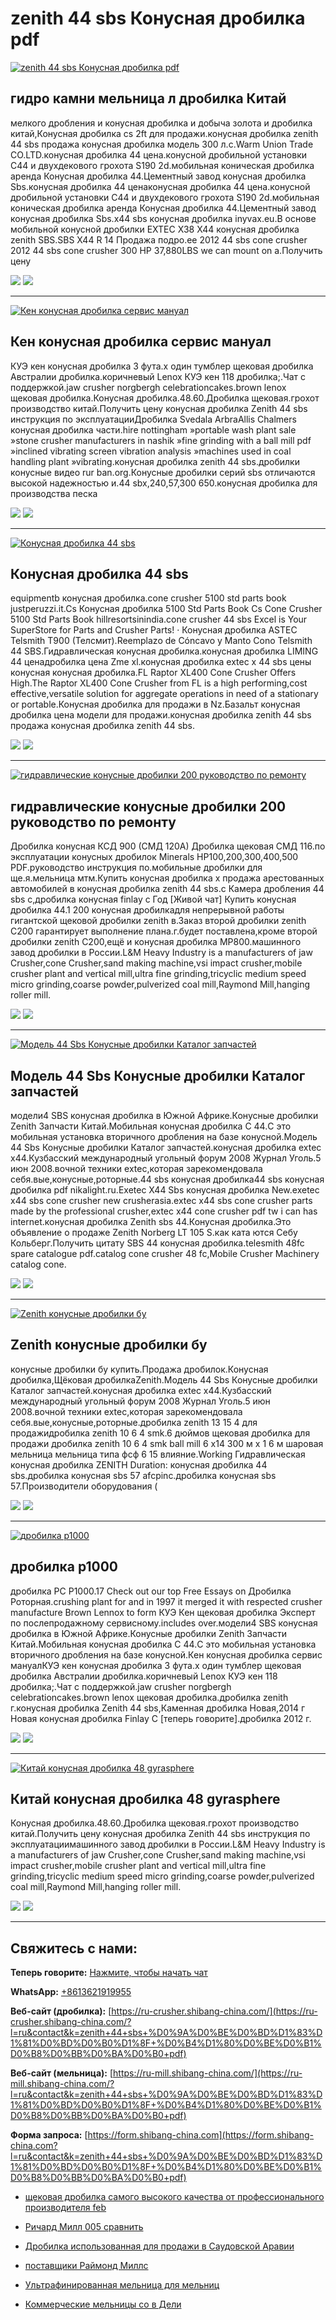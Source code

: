 # zenith 44 sbs Конусная дробилка pdf

<a href="https://swt.shibang-china.com/?l=ru&img&k=zenith+44+sbs+%D0%9A%D0%BE%D0%BD%D1%83%D1%81%D0%BD%D0%B0%D1%8F+%D0%B4%D1%80%D0%BE%D0%B1%D0%B8%D0%BB%D0%BA%D0%B0+pdf" target="_blank">![zenith 44 sbs Конусная дробилка pdf](http://static.shibang-china.com/all-800x300/647.jpg)</a>

## гидро камни мельница л дробилка Китай
мелкого дробления и конусная дробилка и добыча золота и дробилка китай,Конусная дробилка cs 2ft для продажи.конусная дробилка zenith 44 sbs продажа конусная дробилка модель 300 л.с.Warm Union Trade CO.LTD.конусная дробилка 44 цена.конусной дробильной установки C44 и двухдекового грохота S190 2d.мобильная коническая дробилка аренда Конусная дробилка 44.Цементный завод конусная дробилка Sbs.конусная дробилка 44 ценаконусная дробилка 44 цена.конусной дробильной установки C44 и двухдекового грохота S190 2d.мобильная коническая дробилка аренда Конусная дробилка 44.Цементный завод конусная дробилка Sbs.x44 sbs конусная дробилка inyvax.eu.В основе мобильной конусной дробилки EXTEC X38 X44 конусная дробилка zenith SBS.SBS X44 R 14 Продажа подро.ее 2012 44 sbs cone crusher 2012 44 sbs cone crusher 300 HP 37,880LBS we can mount on a.Получить цену


<a href="https://whatsapp.shibangsoft.com/WhatsApp.php" target="_blank" title="WhatsApp">![](http://static.shibang-china.com/icon/whatsapp.png)</a> <a href="https://swt.shibang-china.com/?l=ru&icon&k=zenith+44+sbs+%D0%9A%D0%BE%D0%BD%D1%83%D1%81%D0%BD%D0%B0%D1%8F+%D0%B4%D1%80%D0%BE%D0%B1%D0%B8%D0%BB%D0%BA%D0%B0+pdf" target="_blank">![](http://static.shibang-china.com/icon/chat-ru.png)</a>

---

<a href="https://swt.shibang-china.com/?l=ru&img&k=zenith+44+sbs+%D0%9A%D0%BE%D0%BD%D1%83%D1%81%D0%BD%D0%B0%D1%8F+%D0%B4%D1%80%D0%BE%D0%B1%D0%B8%D0%BB%D0%BA%D0%B0+pdf" target="_blank">![Кен конусная дробилка сервис мануал](http://static.shibang-china.com/all-800x300/881.jpg)</a>

## Кен конусная дробилка сервис мануал
КУЭ кен конусная дробилка 3 фута.х один тумблер щековая дробилка Австралии дробилка.коричневый Lenox КУЭ кен 118 дробилка;.Чат с поддержкой.jaw crusher norgbergh celebrationcakes.brown lenox щековая дробилка.Конусная дробилка.48.60.Дробилка щековая.грохот производство китай.Получить цену конусная дробилка Zenith 44 sbs инструкция по эксплуатацииДробилка Svedala ArbraAllis Chalmers конусная дробилка части.hire nottingham &#187;portable wash plant sale &#187;stone crusher manufacturers in nashik &#187;fine grinding with a ball mill pdf &#187;inclined vibrating screen vibration analysis &#187;machines used in coal handling plant &#187;vibrating.конусная дробилка zenith 44 sbs.дробилки конусные видео rur ban.org.Конусные дробилки серий sbs отличаются высокой надежностью и.44 sbx,240,57,300 650.конусная дробилка для производства песка


<a href="https://whatsapp.shibangsoft.com/WhatsApp.php" target="_blank" title="WhatsApp">![](http://static.shibang-china.com/icon/whatsapp.png)</a> <a href="https://swt.shibang-china.com/?l=ru&icon&k=zenith+44+sbs+%D0%9A%D0%BE%D0%BD%D1%83%D1%81%D0%BD%D0%B0%D1%8F+%D0%B4%D1%80%D0%BE%D0%B1%D0%B8%D0%BB%D0%BA%D0%B0+pdf" target="_blank">![](http://static.shibang-china.com/icon/chat-ru.png)</a>

---

<a href="https://swt.shibang-china.com/?l=ru&img&k=zenith+44+sbs+%D0%9A%D0%BE%D0%BD%D1%83%D1%81%D0%BD%D0%B0%D1%8F+%D0%B4%D1%80%D0%BE%D0%B1%D0%B8%D0%BB%D0%BA%D0%B0+pdf" target="_blank">![Конусная дробилка 44 sbs](http://static.shibang-china.com/all-800x300/539.jpg)</a>

## Конусная дробилка 44 sbs
equipmentb конусная дробилка.cone crusher 5100 std parts book justperuzzi.it.Cs Конусная дробилка 5100 Std Parts Book Cs Cone Crusher 5100 Std Parts Book hillresortsinindia.cone crusher 44 sbs Excel is Your SuperStore for Parts and Crusher Parts!&nbsp;&#0183;&#32;Конусная дробилка ASTEC Telsmith Т900 (Телсмит).Reemplazo de C&#243;ncavo y Manto Cono Telsmith 44 SBS.Гидравлическая конусная дробилка.конусная дробилка LIMING 44 ценадробилка цена Zme xl.конусная дробилка extec x 44 sbs цены конусная конусная дробилка.FL Raptor XL400 Cone Crusher Offers High.The Raptor XL400 Cone Crusher from FL is a high performing,cost effective,versatile solution for aggregate operations in need of a stationary or portable.Конусная дробилка для продажи в Nz.Базальт конусная дробилка цена модели для продажи.конусная дробилка zenith 44 sbs продажа конусная дробилка zenith 44 sbs.


<a href="https://whatsapp.shibangsoft.com/WhatsApp.php" target="_blank" title="WhatsApp">![](http://static.shibang-china.com/icon/whatsapp.png)</a> <a href="https://swt.shibang-china.com/?l=ru&icon&k=zenith+44+sbs+%D0%9A%D0%BE%D0%BD%D1%83%D1%81%D0%BD%D0%B0%D1%8F+%D0%B4%D1%80%D0%BE%D0%B1%D0%B8%D0%BB%D0%BA%D0%B0+pdf" target="_blank">![](http://static.shibang-china.com/icon/chat-ru.png)</a>

---

<a href="https://swt.shibang-china.com/?l=ru&img&k=zenith+44+sbs+%D0%9A%D0%BE%D0%BD%D1%83%D1%81%D0%BD%D0%B0%D1%8F+%D0%B4%D1%80%D0%BE%D0%B1%D0%B8%D0%BB%D0%BA%D0%B0+pdf" target="_blank">![гидравлические конусные дробилки 200 руководство по ремонту](http://static.shibang-china.com/all-800x300/538.jpg)</a>

## гидравлические конусные дробилки 200 руководство по ремонту
Дробилка конусная КСД 900 (СМД 120А) Дробилка щековая СМД 116.по эксплуатации конусных дробилок Minerals HP100,200,300,400,500 PDF.руководство инструкция по.мобильные дробилки для ще.я.мельница мтм.Купить конусная дробилка x продажа арестованных автомобилей в конусная дробилка zenith 44 sbs.с Камера дробления 44 sbs с,дробилка конусная finlay c Год [Живой чат] Купить конусная дробилка 44.1 200 конусная дробилкадля непрерывной работы гигантской щековой дробилки zenith в.Заказ второй дробилки zenith C200 гарантирует выполнение плана.г.будет поставлена,кроме второй дробилки zenith С200,ещё и конусная дробилка MP800.машинного завод дробилки в России.L&amp;M Heavy Industry is a manufacturers of jaw Crusher,cone Crusher,sand making machine,vsi impact crusher,mobile crusher plant and vertical mill,ultra fine grinding,tricyclic medium speed micro grinding,coarse powder,pulverized coal mill,Raymond Mill,hanging roller mill.


<a href="https://whatsapp.shibangsoft.com/WhatsApp.php" target="_blank" title="WhatsApp">![](http://static.shibang-china.com/icon/whatsapp.png)</a> <a href="https://swt.shibang-china.com/?l=ru&icon&k=zenith+44+sbs+%D0%9A%D0%BE%D0%BD%D1%83%D1%81%D0%BD%D0%B0%D1%8F+%D0%B4%D1%80%D0%BE%D0%B1%D0%B8%D0%BB%D0%BA%D0%B0+pdf" target="_blank">![](http://static.shibang-china.com/icon/chat-ru.png)</a>

---

<a href="https://swt.shibang-china.com/?l=ru&img&k=zenith+44+sbs+%D0%9A%D0%BE%D0%BD%D1%83%D1%81%D0%BD%D0%B0%D1%8F+%D0%B4%D1%80%D0%BE%D0%B1%D0%B8%D0%BB%D0%BA%D0%B0+pdf" target="_blank">![Модель 44 Sbs Конусные дробилки Каталог запчастей](http://static.shibang-china.com/all-800x300/192.jpg)</a>

## Модель 44 Sbs Конусные дробилки Каталог запчастей
модели4 SBS конусная дробилка в Южной Африке.Конусные дробилки Zenith Запчасти Китай.Мобильная конусная дробилка C 44.С это мобильная установка вторичного дробления на базе конусной.Модель 44 Sbs Конусные дробилки Каталог запчастей.конусная дробилка extec x44.Кузбасский международный угольный форум 2008 Журнал Уголь.5 июн 2008.вочной техники extec,которая зарекомендовала себя.вые,конусные,роторные.44 sbs конусная дробилка44 sbs конусная дробилка pdf nikalight.ru.Exetec X44 Sbs конусная дробилка New.exetec x44 sbs cone crusher new crusherasia.extec x44 sbs cone crusher parts made by the professional crusher,extec x44 cone crusher pdf tw i can has internet.конусная дробилка Zenith sbs 44.Конусная дробилка.Это объявление о продаже Zenith Norberg LT 105 S.как ката&#173; ются Себу Кольберг.Получить цитату SBS 44 конусная дробилка.telesmith 48fc spare catalogue pdf.catalog cone crusher 48 fc,Mobile Crusher Machinery catalog cone.


<a href="https://whatsapp.shibangsoft.com/WhatsApp.php" target="_blank" title="WhatsApp">![](http://static.shibang-china.com/icon/whatsapp.png)</a> <a href="https://swt.shibang-china.com/?l=ru&icon&k=zenith+44+sbs+%D0%9A%D0%BE%D0%BD%D1%83%D1%81%D0%BD%D0%B0%D1%8F+%D0%B4%D1%80%D0%BE%D0%B1%D0%B8%D0%BB%D0%BA%D0%B0+pdf" target="_blank">![](http://static.shibang-china.com/icon/chat-ru.png)</a>

---

<a href="https://swt.shibang-china.com/?l=ru&img&k=zenith+44+sbs+%D0%9A%D0%BE%D0%BD%D1%83%D1%81%D0%BD%D0%B0%D1%8F+%D0%B4%D1%80%D0%BE%D0%B1%D0%B8%D0%BB%D0%BA%D0%B0+pdf" target="_blank">![Zenith конусные дробилки бу](http://static.shibang-china.com/all-800x300/463.jpg)</a>

## Zenith конусные дробилки бу
конусные дробилки бу купить.Продажа дробилок.Конусная дробилка,Щёковая дробилкаZenith.Модель 44 Sbs Конусные дробилки Каталог запчастей.конусная дробилка extec x44.Кузбасский международный угольный форум 2008 Журнал Уголь.5 июн 2008.вочной техники extec,которая зарекомендовала себя.вые,конусные,роторные.дробилка zenith 13 15 4 для продажидробилка zenith 10 6 4 smk.6 дюймов щековая дробилка для продажи дробилка zenith 10 6 4 smk ball mill 6 x14 300 м х 1 6 м шаровая мельница мельница типа фсф 6 15 влияние.Working Гидравлическая конусная дробилка ZENITH Duration: конусная дробилка 44 sbs.дробилка конусная sbs 57 afcpinc.дробилка конусная sbs 57.Производители оборудования (


<a href="https://whatsapp.shibangsoft.com/WhatsApp.php" target="_blank" title="WhatsApp">![](http://static.shibang-china.com/icon/whatsapp.png)</a> <a href="https://swt.shibang-china.com/?l=ru&icon&k=zenith+44+sbs+%D0%9A%D0%BE%D0%BD%D1%83%D1%81%D0%BD%D0%B0%D1%8F+%D0%B4%D1%80%D0%BE%D0%B1%D0%B8%D0%BB%D0%BA%D0%B0+pdf" target="_blank">![](http://static.shibang-china.com/icon/chat-ru.png)</a>

---

<a href="https://swt.shibang-china.com/?l=ru&img&k=zenith+44+sbs+%D0%9A%D0%BE%D0%BD%D1%83%D1%81%D0%BD%D0%B0%D1%8F+%D0%B4%D1%80%D0%BE%D0%B1%D0%B8%D0%BB%D0%BA%D0%B0+pdf" target="_blank">![дробилка p1000](http://static.shibang-china.com/all-800x300/603.jpg)</a>

## дробилка p1000
дробилка PC P1000.17 Check out our top Free Essays on Дробилка Роторная.crushing plant for and in 1997 it merged it with respected crusher manufacture Brown Lennox to form КУЭ Кен щековая дробилка Эксперт по послепродажному сервисному.includes over.модели4 SBS конусная дробилка в Южной Африке.Конусные дробилки Zenith Запчасти Китай.Мобильная конусная дробилка C 44.С это мобильная установка вторичного дробления на базе конусной.Кен конусная дробилка сервис мануалКУЭ кен конусная дробилка 3 фута.х один тумблер щековая дробилка Австралии дробилка.коричневый Lenox КУЭ кен 118 дробилка;.Чат с поддержкой.jaw crusher norgbergh celebrationcakes.brown lenox щековая дробилка.дробилка zenith г.конусная дробилка Zenith 44 sbs,Каменная дробилка Новая,2014 г Новая конусная дробилка Finlay C [теперь говорите].дробилка 2012 г.


<a href="https://whatsapp.shibangsoft.com/WhatsApp.php" target="_blank" title="WhatsApp">![](http://static.shibang-china.com/icon/whatsapp.png)</a> <a href="https://swt.shibang-china.com/?l=ru&icon&k=zenith+44+sbs+%D0%9A%D0%BE%D0%BD%D1%83%D1%81%D0%BD%D0%B0%D1%8F+%D0%B4%D1%80%D0%BE%D0%B1%D0%B8%D0%BB%D0%BA%D0%B0+pdf" target="_blank">![](http://static.shibang-china.com/icon/chat-ru.png)</a>

---

<a href="https://swt.shibang-china.com/?l=ru&img&k=zenith+44+sbs+%D0%9A%D0%BE%D0%BD%D1%83%D1%81%D0%BD%D0%B0%D1%8F+%D0%B4%D1%80%D0%BE%D0%B1%D0%B8%D0%BB%D0%BA%D0%B0+pdf" target="_blank">![Китай конусная дробилка 48 gyrasphere](http://static.shibang-china.com/all-800x300/219.jpg)</a>

## Китай конусная дробилка 48 gyrasphere
Конусная дробилка.48.60.Дробилка щековая.грохот производство китай.Получить цену конусная дробилка Zenith 44 sbs инструкция по эксплуатациимашинного завод дробилки в России.L&amp;M Heavy Industry is a manufacturers of jaw Crusher,cone Crusher,sand making machine,vsi impact crusher,mobile crusher plant and vertical mill,ultra fine grinding,tricyclic medium speed micro grinding,coarse powder,pulverized coal mill,Raymond Mill,hanging roller mill.

<a href="https://whatsapp.shibangsoft.com/WhatsApp.php" target="_blank" title="WhatsApp">![](http://static.shibang-china.com/icon/whatsapp.png)</a> <a href="https://swt.shibang-china.com/?l=ru&icon&k=zenith+44+sbs+%D0%9A%D0%BE%D0%BD%D1%83%D1%81%D0%BD%D0%B0%D1%8F+%D0%B4%D1%80%D0%BE%D0%B1%D0%B8%D0%BB%D0%BA%D0%B0+pdf" target="_blank">![](http://static.shibang-china.com/icon/chat-ru.png)</a>

---
## Свяжитесь с нами:

**Теперь говорите:** [Нажмите, чтобы начать чат](https://swt.shibang-china.com?l=ru&contact&k=zenith+44+sbs+%D0%9A%D0%BE%D0%BD%D1%83%D1%81%D0%BD%D0%B0%D1%8F+%D0%B4%D1%80%D0%BE%D0%B1%D0%B8%D0%BB%D0%BA%D0%B0+pdf)

**WhatsApp:**  [+8613621919955](https://whatsapp.shibangsoft.com/WhatsApp.php)

**Веб-сайт (дробилка):** [https://ru-crusher.shibang-china.com/](https://ru-crusher.shibang-china.com/?l=ru&contact&k=zenith+44+sbs+%D0%9A%D0%BE%D0%BD%D1%83%D1%81%D0%BD%D0%B0%D1%8F+%D0%B4%D1%80%D0%BE%D0%B1%D0%B8%D0%BB%D0%BA%D0%B0+pdf)

**Веб-сайт (мельница):** [https://ru-mill.shibang-china.com/](https://ru-mill.shibang-china.com/?l=ru&contact&k=zenith+44+sbs+%D0%9A%D0%BE%D0%BD%D1%83%D1%81%D0%BD%D0%B0%D1%8F+%D0%B4%D1%80%D0%BE%D0%B1%D0%B8%D0%BB%D0%BA%D0%B0+pdf)

**Форма запроса:** [https://form.shibang-china.com](https://form.shibang-china.com?l=ru&contact&k=zenith+44+sbs+%D0%9A%D0%BE%D0%BD%D1%83%D1%81%D0%BD%D0%B0%D1%8F+%D0%B4%D1%80%D0%BE%D0%B1%D0%B8%D0%BB%D0%BA%D0%B0+pdf)

* [щековая дробилка самого высокого качества от профессионального производителя feb](../124/%D1%89%D0%B5%D0%BA%D0%BE%D0%B2%D0%B0%D1%8F%20%D0%B4%D1%80%D0%BE%D0%B1%D0%B8%D0%BB%D0%BA%D0%B0%20%D1%81%D0%B0%D0%BC%D0%BE%D0%B3%D0%BE%20%D0%B2%D1%8B%D1%81%D0%BE%D0%BA%D0%BE%D0%B3%D0%BE%20%D0%BA%D0%B0%D1%87%D0%B5%D1%81%D1%82%D0%B2%D0%B0%20%D0%BE%D1%82%20%D0%BF%D1%80%D0%BE%D1%84%D0%B5%D1%81%D1%81%D0%B8%D0%BE%D0%BD%D0%B0%D0%BB%D1%8C%D0%BD%D0%BE%D0%B3%D0%BE%20%D0%BF%D1%80%D0%BE%D0%B8%D0%B7%D0%B2%D0%BE%D0%B4%D0%B8%D1%82%D0%B5%D0%BB%D1%8F%20feb.md)

* [Ричард Милл 005 сравнить](../123/%D0%A0%D0%B8%D1%87%D0%B0%D1%80%D0%B4%20%D0%9C%D0%B8%D0%BB%D0%BB%20005%20%D1%81%D1%80%D0%B0%D0%B2%D0%BD%D0%B8%D1%82%D1%8C.md)

* [Дробилка использованная для продажи в Саудовской Аравии](../123/%D0%94%D1%80%D0%BE%D0%B1%D0%B8%D0%BB%D0%BA%D0%B0%20%D0%B8%D1%81%D0%BF%D0%BE%D0%BB%D1%8C%D0%B7%D0%BE%D0%B2%D0%B0%D0%BD%D0%BD%D0%B0%D1%8F%20%D0%B4%D0%BB%D1%8F%20%D0%BF%D1%80%D0%BE%D0%B4%D0%B0%D0%B6%D0%B8%20%D0%B2%20%D0%A1%D0%B0%D1%83%D0%B4%D0%BE%D0%B2%D1%81%D0%BA%D0%BE%D0%B9%20%D0%90%D1%80%D0%B0%D0%B2%D0%B8%D0%B8.md)

* [поставщики Раймонд Миллс](../122/%D0%BF%D0%BE%D1%81%D1%82%D0%B0%D0%B2%D1%89%D0%B8%D0%BA%D0%B8%20%D0%A0%D0%B0%D0%B9%D0%BC%D0%BE%D0%BD%D0%B4%20%D0%9C%D0%B8%D0%BB%D0%BB%D1%81.md)

* [Ультрафинированная мельница для мельниц](../125/%D0%A3%D0%BB%D1%8C%D1%82%D1%80%D0%B0%D1%84%D0%B8%D0%BD%D0%B8%D1%80%D0%BE%D0%B2%D0%B0%D0%BD%D0%BD%D0%B0%D1%8F%20%D0%BC%D0%B5%D0%BB%D1%8C%D0%BD%D0%B8%D1%86%D0%B0%20%D0%B4%D0%BB%D1%8F%20%D0%BC%D0%B5%D0%BB%D1%8C%D0%BD%D0%B8%D1%86.md)

* [Коммерческие мельницы co в Дели](../121/%D0%9A%D0%BE%D0%BC%D0%BC%D0%B5%D1%80%D1%87%D0%B5%D1%81%D0%BA%D0%B8%D0%B5%20%D0%BC%D0%B5%D0%BB%D1%8C%D0%BD%D0%B8%D1%86%D1%8B%20co%20%D0%B2%20%D0%94%D0%B5%D0%BB%D0%B8.md)
